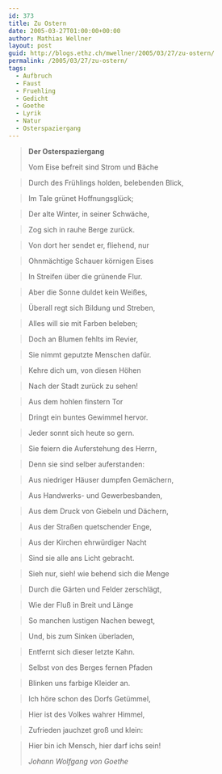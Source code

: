 ```yaml
---
id: 373
title: Zu Ostern
date: 2005-03-27T01:00:00+00:00
author: Mathias Wellner
layout: post
guid: http://blogs.ethz.ch/mwellner/2005/03/27/zu-ostern/
permalink: /2005/03/27/zu-ostern/
tags:
  - Aufbruch
  - Faust
  - Fruehling
  - Gedicht
  - Goethe
  - Lyrik
  - Natur
  - Osterspaziergang
---
```

> **Der Osterspaziergang**
> 
> Vom Eise befreit sind Strom und Bäche
  
> Durch des Frühlings holden, belebenden Blick,
  
> Im Tale grünet Hoffnungsglück;
  
> Der alte Winter, in seiner Schwäche,
  
> Zog sich in rauhe Berge zurück.
  
> Von dort her sendet er, fliehend, nur
  
> Ohnmächtige Schauer körnigen Eises
  
> In Streifen über die grünende Flur.
  
> Aber die Sonne duldet kein Weißes,
  
> Überall regt sich Bildung und Streben,
  
> Alles will sie mit Farben beleben;
  
> Doch an Blumen fehlts im Revier,
  
> Sie nimmt geputzte Menschen dafür.
  
> Kehre dich um, von diesen Höhen
  
> Nach der Stadt zurück zu sehen!
  
> Aus dem hohlen finstern Tor
  
> Dringt ein buntes Gewimmel hervor.
  
> Jeder sonnt sich heute so gern.
  
> Sie feiern die Auferstehung des Herrn,
  
> Denn sie sind selber auferstanden:
  
> Aus niedriger Häuser dumpfen Gemächern,
  
> Aus Handwerks- und Gewerbesbanden,
  
> Aus dem Druck von Giebeln und Dächern,
  
> Aus der Straßen quetschender Enge,
  
> Aus der Kirchen ehrwürdiger Nacht
  
> Sind sie alle ans Licht gebracht.
  
> Sieh nur, sieh! wie behend sich die Menge
  
> Durch die Gärten und Felder zerschlägt,
  
> Wie der Fluß in Breit und Länge
  
> So manchen lustigen Nachen bewegt,
  
> Und, bis zum Sinken überladen,
  
> Entfernt sich dieser letzte Kahn.
  
> Selbst von des Berges fernen Pfaden
  
> Blinken uns farbige Kleider an.
  
> Ich höre schon des Dorfs Getümmel,
  
> Hier ist des Volkes wahrer Himmel,
  
> Zufrieden jauchzet groß und klein:
  
> Hier bin ich Mensch, hier darf ichs sein!
> 
> _Johann Wolfgang von Goethe_
